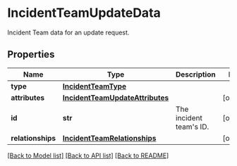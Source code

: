 # IncidentTeamUpdateData

Incident Team data for an update request.

## Properties
Name | Type | Description | Notes
------------ | ------------- | ------------- | -------------
**type** | [**IncidentTeamType**](IncidentTeamType.md) |  | 
**attributes** | [**IncidentTeamUpdateAttributes**](IncidentTeamUpdateAttributes.md) |  | [optional] 
**id** | **str** | The incident team&#39;s ID. | [optional] 
**relationships** | [**IncidentTeamRelationships**](IncidentTeamRelationships.md) |  | [optional] 

[[Back to Model list]](README.md#documentation-for-models) [[Back to API list]](README.md#documentation-for-api-endpoints) [[Back to README]](README.md)


